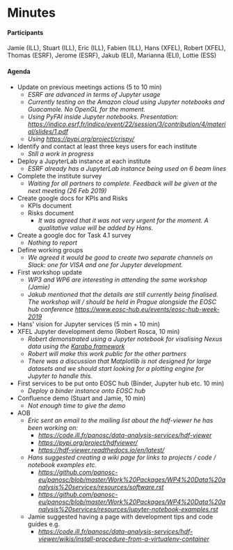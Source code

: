 # Minutes

#### Participants


Jamie (ILL), Stuart (ILL), Eric (ILL), Fabien (ILL), Hans (XFEL),   Robert (XFEL),  Thomas (ESRF), Jerome (ESRF), Jakub (ELI), Marianna (ELI), Lottie (ESS)      

#### Agenda      
 - Update on previous meetings actions (5 to 10 min)
    - *ESRF are  advanced in terms of Jupyter usage*
    - *Currently testing on the Amazon cloud using Jupyter notebooks and Guacamole. No OpenGL for the moment.* 
    - *Using PyFAI inside Jupyter notebooks. Presentation: https://indico.esrf.fr/indico/event/22/session/3/contribution/4/material/slides/1.pdf*
    - *Using https://pypi.org/project/crispy/*
 - Identify and contact at least three keys users for each institute 
     - *Still a work in progress* 
- Deploy a JupyterLab instance at each institute
    - *ESRF already has a JupyterLab instance being used on 6 beam lines* 
- Complete the institute survey
    - *Waiting for all partners to complete. Feedback will be given at the next meeting (26 Feb 2019)*      
- Create google docs for KPIs and Risks      
    - KPIs document      
    - Risks document      
      - *It was agreed that it was not very urgent for the moment. A qualitative value will be added by Hans.*
- Create a google doc for Task 4.1 survey
    - *Nothing to report*
- Define working groups
    - *We agreed it would be good to create two separate channels on Slack: one for VISA and one for Jupyter development.*
- First workshop update
    - *WP3 and WP6 are interesting in attending the same workshop (Jamie)*
    - *Jakub mentioned that the details are still currently being finalised. The workshop will / should be held in Prague alongside the EOSC hub conference https://www.eosc-hub.eu/events/eosc-hub-week-2019*
- Hans' vision for Jupyter services (5 min + 10 min)
- XFEL Jupyter development demo (Robert Rosca, 10 min)
    - *Robert demonstrated using a Jupyter notebook for visalising Nexus data using the [Karabo framework](https://in.xfel.eu/readthedocs/docs/karabo/en/latest/concepts/introduction.html)*
    - *Robert will make this work public for the other partners*
    - *There was a discussion that Matplotlib is not designed for large datasets and we should start looking for a plotting engine for Jupyter to handle this.*
- First services to be put onto EOSC hub (Binder, Jupyter hub etc. 10 min)
    - *Deploy a binder instance onto EOSC hub*
- Confluence demo (Stuart and Jamie, 10 min)
  - *Not enough time to give the demo*
- AOB
    - *Eric sent an email to the mailing list about the hdf-viewer he has been working on:*
        - *https://code.ill.fr/panosc/data-analysis-services/hdf-viewer*
        - *https://pypi.org/project/hdfviewer/*
        - *https://hdf-viewer.readthedocs.io/en/latest/*
    - *Hans suggested creating a wiki page for links to projects / code / notebook examples  etc.*
        - *https://github.com/panosc-eu/panosc/blob/master/Work%20Packages/WP4%20Data%20analysis%20services/resources/software.rst*
        - *https://github.com/panosc-eu/panosc/blob/master/Work%20Packages/WP4%20Data%20analysis%20services/resources/jupyter-notebook-examples.rst*
    - Jamie suggested having a page with development tips and code guides e.g. 
        - *https://code.ill.fr/panosc/data-analysis-services/hdf-viewer/wikis/install-procedure-from-a-virtualenv-container*
